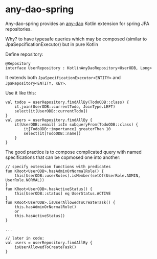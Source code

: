 # any-dao-spring #

Any-dao-spring provides an [any-dao](https://github.com/kameocode/any-dao) Kotlin extension for spring JPA repositories.

Why? to have typesafe queries which may be composed (similar to JpaSepcificationExecutor) but in pure Kotlin


Define repository:
```
@Repository
interface UserRepository : KotlinAnyDaoRepository<UserODB, Long>
```
It extends both `JpaSpecificationExecutor<ENTITY>` and `JpaRepository<ENTITY, KEY>`.

Use it like this:
```
val todos = userRepository.findAllBy(TodoODB::class) {
    it.join(UserODB::currentTodo, JoinType.LEFT)
    select(it[UserODB::currentTodo])
}
val users = userRepository.findAllBy {
    it[UserODB::email] isIn subqueryFrom(TodoODB::class) {
        it[TodoODB::importance] greaterThan 10
        select(it[TodoODB::name])
    }
}
```

The good practice is to compose complicated query with named specifications that can be copmosed one into another:

```
// specify extension functions with predicates
fun KRoot<UserODB>.hasAdminOrNormalRole() {
    this[UserODB::userRoles].isMember(setOf(UserRole.ADMIN, UserRole.NORMAL))
}
fun KRoot<UserODB>.hasActiveStatus() {
    this[UserODB::status] eq UserStatus.ACTIVE
}
fun KRoot<UserODB>.isUserAllowedToCreateTask() {
    this.hasAdminOrNormalRole()
    or
    this.hasActiveStatus()
}

...

// later in code:    
val users = userRepository.findAllBy {
    isUserAllowedToCreateTask()
}
```



 